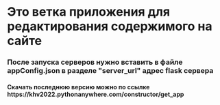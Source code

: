 <h1>
  Это ветка приложения для редактирования содержимого на сайте
</h1>
<h3>
  После запуска серверов нужно вставить в файле appConfig.json в разделе "server_url" адрес flask сервера
</h3>
<h4>
  Скачать последнюю версию можно по ссылке https://khv2022.pythonanywhere.com/constructor/get_app
</h4>
